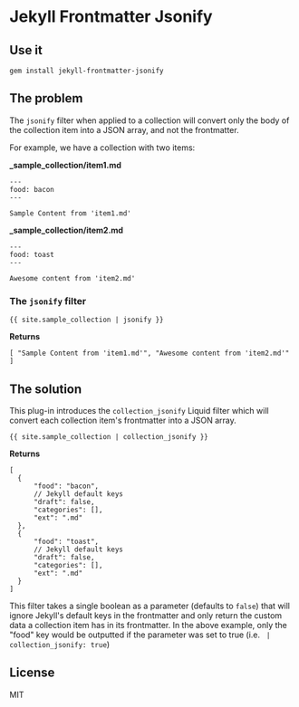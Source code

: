 # Jekyll Frontmatter Jsonify

## Use it

```
gem install jekyll-frontmatter-jsonify
```

## The problem

The `jsonify` filter when applied to a collection will convert only the body of the collection item into a JSON array, and not the frontmatter.

For example, we have a collection with two items:

**_sample_collection/item1.md**

```
---
food: bacon
---

Sample Content from 'item1.md'
```

**_sample_collection/item2.md**

```
---
food: toast
---

Awesome content from 'item2.md'
```

### The `jsonify` filter

```
{{ site.sample_collection | jsonify }}
```

**Returns**

```
[ "Sample Content from 'item1.md'", "Awesome content from 'item2.md'" ]
```

## The solution

This plug-in introduces the `collection_jsonify` Liquid filter which will convert each collection item's frontmatter into a JSON array.

```
{{ site.sample_collection | collection_jsonify }}
```

**Returns**

```
[
  {
      "food": "bacon",
      // Jekyll default keys
      "draft": false,
      "categories": [],
      "ext": ".md"
  },
  {
      "food": "toast",
      // Jekyll default keys
      "draft": false,
      "categories": [],
      "ext": ".md"
  }
]
```

This filter takes a single boolean as a parameter (defaults to `false`) that will ignore Jekyll's default keys in the frontmatter and only return the custom data a collection item has in its frontmatter. In the above example, only the "food" key would be outputted if the parameter was set to true (i.e. ` | collection_jsonify: true`)

## License

MIT

